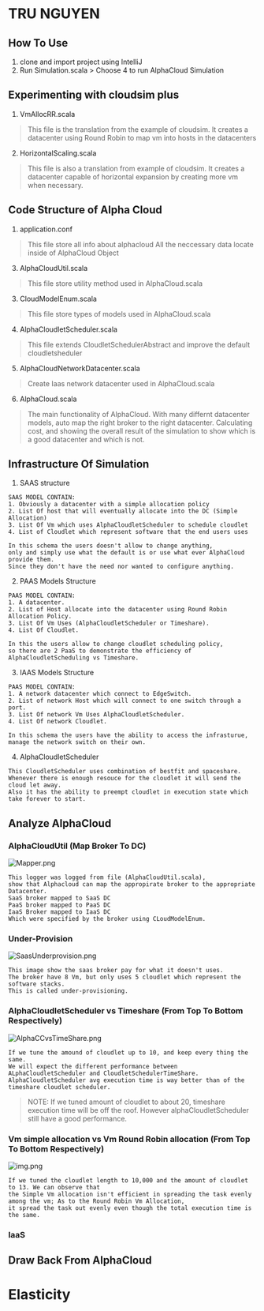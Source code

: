 # TRU NGUYEN

## How To Use

1. clone and import project using IntelliJ
2. Run Simulation.scala > Choose 4 to run AlphaCloud Simulation

## Experimenting with cloudsim plus

1. VmAllocRR.scala
> This file is the translation from the example of cloudsim.
> It creates a datacenter using Round Robin to map vm into hosts in the datacenters

2. HorizontalScaling.scala
> This file is also a translation from example of cloudsim.
> It creates a datacenter capable of horizontal expansion by creating more vm when necessary.

## Code Structure of Alpha Cloud

1. application.conf
> This file store all info about alphacloud
> All the neccessary data locate inside of AlphaCloud Object

3. AlphaCloudUtil.scala
> This file store utility method used in AlphaCloud.scala

3. CloudModelEnum.scala
> This file store types of models used in AlphaCloud.scala

4. AlphaCloudletScheduler.scala
> This file extends CloudletSchedulerAbstract and improve the default cloudletsheduler

5. AlphaCloudNetworkDatacenter.scala
> Create Iaas network datacenter used in AlphaCloud.scala

6. AlphaCloud.scala
> The main functionality of AlphaCloud. With many differnt datacenter models,
> auto map the right broker to the right datacenter. Calculating cost, and 
> showing the overall result of the simulation to show which is a good datacenter and which is not.

## Infrastructure Of Simulation

1. SAAS structure
```
SAAS MODEL CONTAIN:
1. Obviously a datacenter with a simple allocation policy
2. List Of host that will eventually allocate into the DC (Simple Allocation)
3. List Of Vm which uses AlphaCloudletScheduler to schedule cloudlet
4. List of Cloudlet which represent software that the end users uses

In this schema the users doesn't allow to change anything, 
only and simply use what the default is or use what ever AlphaCloud provide them.
Since they don't have the need nor wanted to configure anything.
```

2. PAAS Models Structure
```
PAAS MODEL CONTAIN:
1. A datacenter.
2. List of Host allocate into the datacenter using Round Robin Allocation Policy.
3. List Of Vm Uses (AlphaCloudletScheduler or Timeshare).
4. List Of Cloudlet.

In this the users allow to change cloudlet scheduling policy, 
so there are 2 PaaS to demonstrate the efficiency of AlphaCloudletScheduling vs Timeshare.
```

3. IAAS Models Structure
```
PAAS MODEL CONTAIN:
1. A network datacenter which connect to EdgeSwitch.
2. List of network Host which will connect to one switch through a port.
3. List Of network Vm Uses AlphaCloudletScheduler.
4. List Of network Cloudlet.

In this schema the users have the ability to access the infrasturue, 
manage the network switch on their own.
```

4. AlphaCloudletScheduler
```
This CloudletScheduler uses combination of bestfit and spaceshare. 
Whenever there is enough resouce for the cloudlet it will send the cloud let away. 
Also it has the ability to preempt cloudlet in execution state which take forever to start.
```

## Analyze AlphaCloud

### AlphaCloudUtil (Map Broker To DC)
![Mapper.png](Mapper.png)
```
This logger was logged from file (AlphaCloudUtil.scala), 
show that Alphacloud can map the appropirate broker to the appropriate Datacenter.
SaaS broker mapped to SaaS DC
PaaS broker mapped to PaaS DC
IaaS Broker mapped to IaaS DC
Which were specified by the broker using CLoudModelEnum.
```

### Under-Provision
![SaasUnderprovision.png](SaasUnderprovision.png)
```
This image show the saas broker pay for what it doesn't uses. 
The broker have 8 Vm, but only uses 5 cloudlet which represent the software stacks.
This is called under-provisioning.
```


### AlphaCloudletScheduler vs Timeshare (From Top To Bottom Respectively)
![AlphaCCvsTimeShare.png](AlphaCCvsTimeShare.png)
```
If we tune the amound of cloudlet up to 10, and keep every thing the same.
We will expect the different performance between ALphaCloudletScheduler and CloudletSchedulerTimeShare. 
AlphaCloudletScheduler avg execution time is way better than of the timeshare cloudlet scheduler.
```
> NOTE: If we tuned amount of cloudlet to about 20, timeshare execution time will be off the roof.
> However alphaCloudletScheduler still have a good performance.

### Vm simple allocation vs Vm Round Robin allocation (From Top To Bottom Respectively)
![img.png](VmCompare.png)
```
If we tuned the cloudlet length to 10,000 and the amount of cloudlet to 13. We can observe that
the Simple Vm allocation isn't efficient in spreading the task evenly among the vm; As to the Round Robin Vm Allocation, 
it spread the task out evenly even though the total execution time is the same.
```

### IaaS


## Draw Back From AlphaCloud

# Elasticity